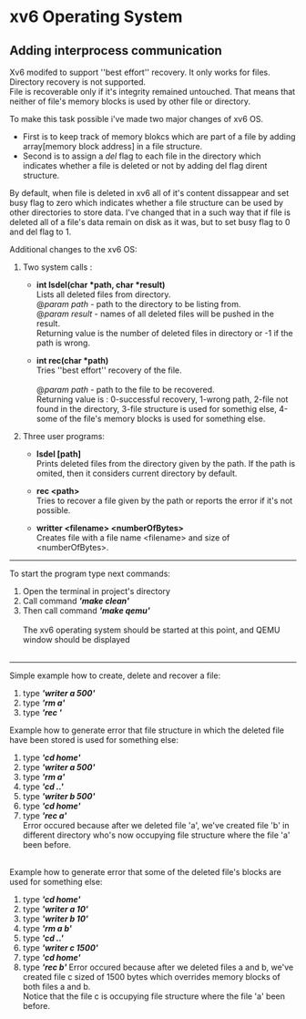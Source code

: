 # xv6 Operating System
## Adding interprocess communication

Xv6 modifed to support ''best effort'' recovery. It only works for files. Directory recovery is not supported.<br/>
File is recoverable only if it's integrity remained untouched. That means that neither of file's memory blocks is used by other file or directory.<br/>

To make this task possible i've made two major changes of xv6 OS.<br/>
- First is to keep track of memory blokcs which are part of a file by adding array[memory block address] in a file structure.<br/>
- Second is to assign a *del* flag to each file in the directory which indicates whether a file is deleted or not by adding del flag dirent structure.<br/>

By default, when file is deleted in xv6 all of it's content dissappear and set busy flag to zero which indicates whether a file structure can be used by other directories to store data. I've changed that in a such way that if file is deleted all of a file's data remain on disk as it was, but to set busy flag to 0 and del flag to 1.<br/>

Additional changes to the xv6 OS:

1. Two system calls :
      
    -   **int lsdel(char \*path, char \*result)**<br/>
        Lists all deleted files from directory.<br/>
        @*param path* - path to the directory to be listing from.<br/>
        @*param result* - names of all deleted files will be pushed in the result.<br/>
        Returning value is the number of deleted files in directory or -1 if the path is wrong.<br/>

    -   **int rec(char \*path)**<br/>
        Tries ''best effort'' recovery of the file.<br/>      
        @*param path* - path to the file to be recovered.<br/>
        Returning value is : 0-successful recovery, 1-wrong path, 2-file not found in the directory, 3-file structure is used for somethig else, 4-some of the file's memory blocks is used for something else.<br/>

2. Three user programs:

    -   **lsdel [path]**<br/>
        Prints deleted files from the directory given by the path. If the path is omited, then it considers current directory by default.<br/>
    
    -   **rec \<path\>**<br/>
        Tries to recover a file given by the path or reports the error if it's not possible.<br/>
    
    -   **writter \<filename\> \<numberOfBytes\>**<br/>
        Creates file with a file name \<filename\> and size of \<numberOfBytes\>.<br/>

---

To start the program type next commands:
1. Open the terminal in project's directory<br/>
2. Call command ***'make clean'***<br/>
3. Then call command ***'make qemu'***<br/><br/>
The xv6 operating system should be started at this point, and QEMU window should be displayed<br/><br/>

---

Simple example how to create, delete and recover a file:<br/>
1. type ***'writer a 500'***<br/>
2. type ***'rm a'***<br/>
3. type ***'rec '***<br/>

Example how to generate error that file structure in which the deleted file have been stored is used for something else:<br/>
1. type ***'cd home'***<br/>
2. type ***'writer a 500'***<br/>
3. type ***'rm a'***<br/>
4. type ***'cd ..'***<br/>
5. type ***'writer b 500'***<br/>
6. type ***'cd home'***<br/>
7. type ***'rec a'***<br/>
Error occured because after we deleted file 'a', we've created file 'b' in different directory who's now occupying file structure where the file 'a' been before.<br/><br/>

Example how to generate error that some of the deleted file's blocks are used for something else:
1. type ***'cd home'***
2. type ***'writer a 10'***
3. type ***'writer b 10'***
3. type ***'rm a b'***
4. type ***'cd ..'***
5. type ***'writer c 1500'***
6. type ***'cd home'***
7. type ***'rec b'***
Error occured because after we deleted files a and b, we've created file c sized of 1500 bytes which overrides memory blocks of both files a and b.<br/>
Notice that the file c is occupying file structure where the file 'a' been before.







